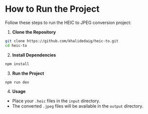 # How to Run the Project

Follow these steps to run the HEIC to JPEG conversion project:

1. **Clone the Repository**
 ```sh
 git clone https://github.com/khalidedaig/heic-to.git
 cd heic-to
 ```

2. **Install Dependencies**
 ```sh
 npm install
 ```

3. **Run the Project**
 ```sh
 npm run dev
 ```

4. **Usage**
 - Place your `.heic` files in the `input` directory.
 - The converted `.jpeg` files will be available in the `output` directory.